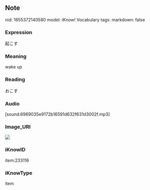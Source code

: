 ## Note
nid: 1655372140580
model: iKnow! Vocabulary
tags: 
markdown: false

### Expression
起こす

### Meaning
wake up

### Reading
おこす

### Audio
[sound:6969035e9172b16591d632f631d3002f.mp3]

### Image_URI
<img src="9a319904342c451e7c5183ca117a1c0f.jpg">

### iKnowID
item:233116

### iKnowType
item
